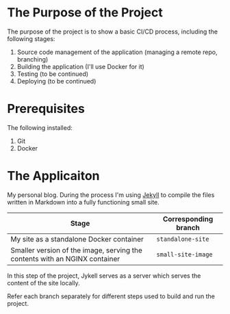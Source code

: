 # The Purpose of the Project

The purpose of the project is to show a basic CI/CD process, including the following stages:

1. Source code management of the application (managing a remote repo, branching)
1. Building the application (I'll use Docker for it)
1. Testing (to be continued)
1. Deploying (to be continued)

# Prerequisites

The following installed:
1. Git
1. Docker
# The Applicaiton

My personal blog.
During the process I'm using [Jekyll](https://jekyllrb.com/) to compile the files written in Markdown into a fully functioning small site.

| Stage | Corresponding branch |
|---|---|
| My site as a standalone Docker container | `standalone-site`| 
| Smaller version of the image, serving the contents with an NGINX container | `small-site-image` |

In this step of the project, Jykell serves as a server which serves the content of the site locally.

Refer each branch separately for different steps used to build and run the project.